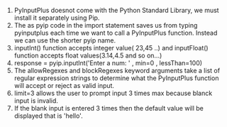 1. PyInputPlus doesnot come with the Python Standard Library, we must install it separately using Pip.
2. The as pyip code in the import statement saves us from typing pyinputplus each time we want to call a PyInputPlus function. Instead we can use the shorter pyip name.
3. inputInt() function accepts integer value( 23,45 ..) and inputFloat() function accepts float values(3.14,4.5 and so on...)
4.  response = pyip.inputInt('Enter a num: ' , min=0 , lessThan=100)
5. The allowRegexes and blockRegexes keyword arguments take a list of regular expression strings to determine what the PyInputPlus function will accept or reject as valid input.
6. limit=3 allows the user to prompt input 3 times max because blanck input is invalid.  
7. If the blank input is entered 3 times then the default  value will be displayed that is 'hello'.
